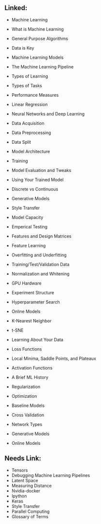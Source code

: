 ## Linked:

- Machine Learning
- What is Machine Learning
- General Purpose Algorithms
- Data is Key
- Machine Learning Models
- The Machine Learning Pipeline
- Types of Learning
- Types of Tasks
- Performance Measures
- Linear Regression
- Neural Networks and Deep Learning

- Data Acquisition
- Data Preprocessing
- Data Split
- Model Architecture
- Training
- Model Evaluation and Tweaks
- Using Your Trained Model

- Discrete vs Continuous
- Generative Models
- Style Transfer
- Model Capacity
- Emperical Testing
- Features and Design Matrices
- Feature Learning
- Overfitting and Underfitting
- Training/Test/Validation Data
- Normalization and Whitening
- GPU Hardware
- Experiment Structure
- Hyperparameter Search
- Online Models
- K-Nearest Neighbor
- t-SNE
- Learning About Your Data
- Loss Functions
- Local Minima, Saddle Points, and Plateaux
- Activation Functions
- A Brief ML History
- Regularization
- Optimization
- Baseline Models
- Cross Validation
- Network Types
- Generative Models
- Online Models

## Needs Link:

- Tensors
- Debugging Machine Learning Pipelines
- Latent Space
- Measuring Distance
- Nvidia-docker
- Ipython
- Keras
- Style Transfer
- Parallel Computing
- Glossary of Terms